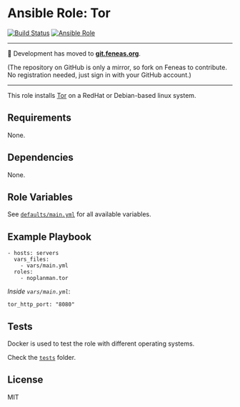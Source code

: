 # Ansible Role: Tor

[![Build Status][travis-build-status]][travis-tests] [![Ansible Role][ansible-role-shield]][ansible-role]

---

:rocket: Development has moved to **[git.feneas.org]**.

(The repository on GitHub is only a mirror, so fork on Feneas to contribute. No registration needed, just sign in with your GitHub account.)

---

This role installs [Tor] on a RedHat or Debian-based linux system.

## Requirements

None.

## Dependencies

None.

## Role Variables

See [`defaults/main.yml`][defaults] for all available variables.

## Example Playbook

    - hosts: servers
      vars_files:
        - vars/main.yml
      roles:
        - noplanman.tor

*Inside `vars/main.yml`*:

    tor_http_port: "8080"

## Tests

Docker is used to test the role with different operating systems.

Check the [`tests`] folder.

## License

MIT

[travis-build-status]: https://img.shields.io/travis/noplanman/ansible-role-tor.svg?style=flat-square "Travis-CI Build Status"
[travis-tests]: https://travis-ci.org/noplanman/ansible-role-tor "Travis-CI Tests"
[ansible-role-shield]: https://img.shields.io/ansible/role/21806.svg?style=flat-square "Tor on Ansible Galaxy"
[ansible-role]: https://galaxy.ansible.com/noplanman/tor "Tor on Ansible Galaxy"
[git.feneas.org]: https://git.feneas.org/noplanman/ansible-role-tor "Ansible Role Tor on Feneas"
[Tor]: https://www.torproject.org/ "Tor Project"
[defaults]: https://git.feneas.org/noplanman/ansible-role-tor/blob/master/defaults/main.yml "Default variables"
[`tests`]: https://git.feneas.org/noplanman/ansible-role-tor/tree/master/tests "Tests"
